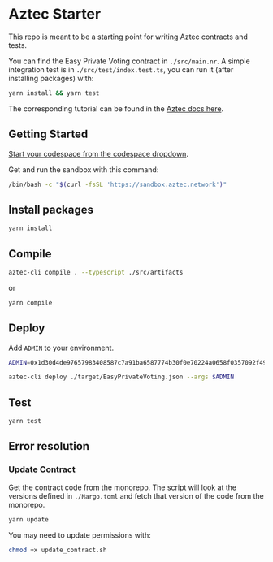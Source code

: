 # Aztec Starter

This repo is meant to be a starting point for writing Aztec contracts and tests.

You can find the Easy Private Voting contract in `./src/main.nr`. A simple integration test is in `./src/test/index.test.ts`, you can run it (after installing packages) with:

```bash
yarn install && yarn test
```

The corresponding tutorial can be found in the [Aztec docs here](https://docs.aztec.network/dev_docs/tutorials/writing_private_voting_contract).

## Getting Started

[Start your codespace from the codespace dropdown](https://docs.github.com/en/codespaces/getting-started/quickstart).

Get and run the sandbox with this command:

```bash
/bin/bash -c "$(curl -fsSL 'https://sandbox.aztec.network')"
```

## Install packages

```bash
yarn install
```

## Compile

```bash
aztec-cli compile . --typescript ./src/artifacts
```

or

```bash
yarn compile
```

## Deploy

Add `ADMIN` to your environment.

```bash
ADMIN=0x1d30d4de97657983408587c7a91ba6587774b30f0e70224a0658f0357092f495
```

```bash
aztec-cli deploy ./target/EasyPrivateVoting.json --args $ADMIN
```

## Test

```bash
yarn test
```

## Error resolution

### Update Contract

Get the contract code from the monorepo. The script will look at the versions defined in `./Nargo.toml` and fetch that version of the code from the monorepo.

```bash
yarn update
```

You may need to update permissions with:

```bash
chmod +x update_contract.sh
```

